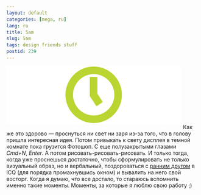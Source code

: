 ```yaml
---
layout: default
categories: [mega, ru]
lang: ru
title: 5am
slug: 5am
tags: design friends stuff 
postid: 239
---
```

<img src='/o_O/5am/5am.png' alt='5am' style="padding-bottom: 15px;" width="460" height="150"/>
Как же это здорово — проснуться ни свет ни заря из-за того, что в голову пришла интересная идея. Потом привыкать к свету дисплея в темной комнате пока грузится Фотошоп. С еще полузакрытыми глазами <i>Cmd+N</i>, <i>Enter</i>.  А потом рисовать-рисовать-рисовать. И только тогда, когда уже проснешься достаточно, чтобы сформулировать не только визуальный образ, но и вербальный, поздороваться с <a href="http://ilnovikov.ru/">ранним другом</a> в ICQ (для порядка промахнувшись окном) и вывалить на него свой восторг. Когда я думаю, что все достало, то стараюсь вспомнить именно такие моменты. Моменты, за которые я люблю свою работу ;)